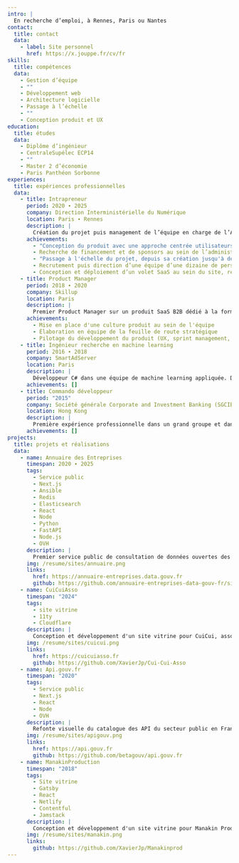```yaml
---
intro: |
  En recherche d’emploi, à Rennes, Paris ou Nantes
contact:
  title: contact
  data:
    - label: Site personnel
      href: https://x.jouppe.fr/cv/fr
skills:
  title: compétences
  data:
    - Gestion d’équipe
    - ""
    - Développement web
    - Architecture logicielle
    - Passage à l’échelle
    - ""
    - Conception produit et UX
education:
  title: études
  data:
    - Diplôme d’ingénieur
    - CentraleSupélec ECP14
    - ""
    - Master 2 d’économie
    - Paris Panthéon Sorbonne
experiences:
  title: expériences professionnelles
  data:
    - title: Intrapreneur
      period: 2020 ∙ 2025
      company: Direction Interministérielle du Numérique
      location: Paris ∙ Rennes
      description: |
        Création du projet puis management de l’équipe en charge de l’Annuaire des Entreprises, site public de consultation des données ouvertes des entreprises en France.
      achievements:
        - "Conception du produit avec une approche centrée utilisateurs : site public pour les agents publics, entreprises et citoyens, API ouverte pour les développeurs"
        - Recherche de financement et de sponsors au sein de l’administration
        - "Passage à l'échelle du projet, depuis sa création jusqu'à devenir un des dix sites pulbic les plus visités de France avec 8M de visites et 150M de requêtes mensuelles en 2025. Problématiques rencontrées : scalabilité de l’infrastructure, performances applicatives et sujets RH"
        - Recrutement puis direction d’une équipe d’une dizaine de personnes pour assurer le developpement du projet (bizdev, SEO & communication, chargée de support, UX designer, data engineer, devops, developpeur fullstack)
        - Conception et déploiement d’un volet SaaS au sein du site, réservé à l’administration. Ce SaaS permet aux agent publics de consulter des données sensibles. Homologation de sécurité.
    - title: Product Manager
      period: 2018 ∙ 2020
      company: Skillup
      location: Paris
      description: |
        Premier Product Manager sur un produit SaaS B2B dédié à la formation en entreprise.
      achievements:
        - Mise en place d'une culture produit au sein de l'équipe
        - Élaboration en équipe de la feuille de route stratégique
        - Pilotage du développement du produit (UX, sprint management, KPIs)
    - title: Ingénieur recherche en machine learning
      period: 2016 ∙ 2018
      company: SmartAdServer
      location: Paris
      description: |
        Développeur C# dans une équipe de machine learning appliquée. Découverte du développement web en concevant des outils de data visualisation (React, D3.js).
      achievements: []
    - title: Commando développeur
      period: "2015"
      company: Société générale Corporate and Investment Banking (SGCIB)
      location: Hong Kong
      description: |
        Première expérience professionnelle dans un grand groupe et dans un cadre international. Développement d’outils de middle office (VB.NET, C#, Python)
      achievements: []
projects:
  title: projets et réalisations
  data:
    - name: Annuaire des Entreprises
      timespan: 2020 ∙ 2025
      tags:
        - Service public
        - Next.js
        - Ansible
        - Redis
        - Elasticsearch
        - React
        - Node
        - Python
        - FastAPI
        - Node.js
        - OVH
      description: |
        Premier service public de consultation de données ouvertes des entreprises. 8M de visites et 150M de requêtes mensuelles en 2025. Hébergement sur des serveurs dédiés OVH, en multi-régions.
      img: /resume/sites/annuaire.png
      links:
        href: https://annuaire-entreprises.data.gouv.fr
        github: https://github.com/annuaire-entreprises-data-gouv-fr/site
    - name: CuiCuiAsso
      timespan: "2024"
      tags:
        - site vitrine
        - 11ty
        - Cloudflare
      description: |
        Conception et développement d'un site vitrine pour CuiCui, association d’édition de fanzines sur le vivant en Bretagne.
      img: /resume/sites/cuicui.png
      links:
        href: https://cuicuiasso.fr
        github: https://github.com/XavierJp/Cui-Cui-Asso
    - name: Api.gouv.fr
      timespan: "2020"
      tags:
        - Service public
        - Next.js
        - React
        - Node
        - OVH
      description: |
        Refonte visuelle du catalogue des API du secteur public en France. Migration d'un site vitrine en Jekyll vers React/Next.js
      img: /resume/sites/apigouv.png
      links:
        href: https://api.gouv.fr
        github: https://github.com/betagouv/api.gouv.fr
    - name: ManakinProduction
      timespan: "2018"
      tags:
        - Site vitrine
        - Gatsby
        - React
        - Netlify
        - Contentful
        - Jamstack
      description: |
        Conception et développement d'un site vitrine pour Manakin Production, structure de production de projets artistiques dans le spectacle vivant.
      img: /resume/sites/manakin.png
      links:
        github: https://github.com/XavierJp/Manakinprod
---
```


<!-- You can add any additional markdown content here if needed -->

